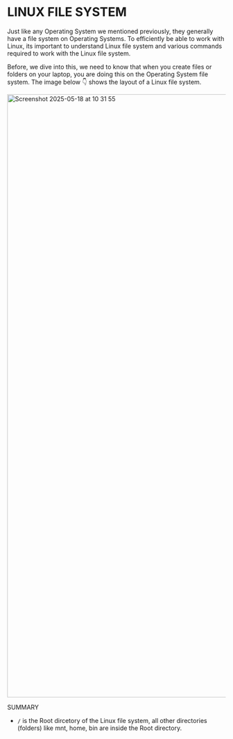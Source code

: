# LINUX FILE SYSTEM
Just like any Operating System we mentioned previously, they generally have a file system on Operating Systems.
To efficiently be able to work with Linux, its important to understand Linux file system and various commands
required to work with the Linux file system.

Before, we dive into this, we need to know that when you create files or folders on your laptop, you are
doing this on the Operating System file system. The image below 👇  shows the layout of a Linux file system.


<img width="1392" alt="Screenshot 2025-05-18 at 10 31 55" src="https://github.com/user-attachments/assets/ee3e04a6-1e84-4ccb-82aa-64d014c0f9ef" />

SUMMARY
- `/` is the Root dircetory of the Linux file system, all other directories (folders) like mnt, home, bin are inside the Root directory. 





